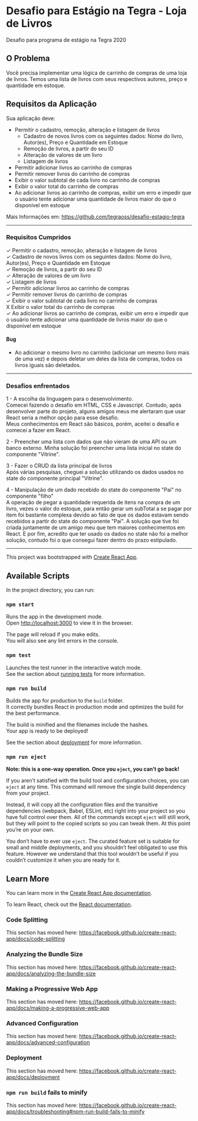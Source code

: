 # Desafio para Estágio na Tegra - Loja de Livros

Desafio para programa de estágio na Tegra 2020

## O Problema

Você precisa implementar uma lógica de carrinho de compras de uma loja de livros. Temos uma lista de livros com seus respectivos autores, preço e quantidade em estoque.

## Requisitos da Aplicação

Sua aplicação deve:

- Permitir o cadastro, remoção, alteração e listagem de livros
  - Cadastro de novos livros com os seguintes dados: Nome do livro, Autor(es), Preço e Quantidade em Estoque
  - Remoção de livros, a partir do seu ID
  - Alteração de valores de um livro
  - Listagem de livros
- Permitir adicionar livros ao carrinho de compras
- Permitir remover livros do carrinho de compras
- Exibir o valor subtotal de cada livro no carrinho de compras
- Exibir o valor total do carrinho de compras
- Ao adicionar livros ao carrinho de compras, exibir um erro e impedir que o usuário tente adicionar uma quantidade de livros maior do que o disponível em estoque

Mais Informações em: https://github.com/tegraoss/desafio-estagio-tegra

***

### Requisitos Cumpridos

✓ Permitir o cadastro, remoção, alteração e listagem de livros  
  ✓ Cadastro de novos livros com os seguintes dados: Nome do livro, Autor(es), Preço e Quantidade em Estoque  
  ✓ Remoção de livros, a partir do seu ID  
  ✓ Alteração de valores de um livro  
  ✓ Listagem de livros  
✓ Permitir adicionar livros ao carrinho de compras  
✓ Permitir remover livros do carrinho de compras  
✓ Exibir o valor subtotal de cada livro no carrinho de compras  
X Exibir o valor total do carrinho de compras  
✓ Ao adicionar livros ao carrinho de compras, exibir um erro e impedir que o usuário tente adicionar uma quantidade de livros maior do que o disponível em estoque  



#### Bug  

- Ao adicionar o mesmo livro no carrinho (adicionar um mesmo livro mais de uma vez) e depois deletar um deles da lista de compras, todos os livros iguais são deletados.

*** 

### Desafios enfrentados  

1 - A escolha da linguagem para o desenvolvimento.  
    Comecei fazendo o desafio em HTML, CSS e Javascript.
    Contudo, após desenvolver parte do projeto, alguns amigos meus me alertaram que usar React seria a melhor opção para esse desafio.  
    Meus conhecimentos em React são básicos, porém, aceitei o desafio e comecei a fazer em React.

2 - Preencher uma lista com dados que não vieram de uma API ou um banco externo.
    Minha solução foi preencher uma lista inicial no state do componente "Vitrine".

3 - Fazer o CRUD da lista principal de livros  
    Após várias pesquisas, cheguei a solução utilizando os dados usados no state do componente principal "Vitrine".  

4 - Manipulação de um dado recebido do state do componente "Pai" no componente "filho"  
    A operação de pegar a quantidade requerida de itens na compra de um livro, vezes o valor do estoque, para então gerar um subTotal a se pagar por item foi bastante complexa devido ao fato de que os dados estavam sendo recebidos a partir do state do componente "Pai". A solução que tive foi criada juntamente de um amigo meu que tem maiores conhecimentos em React. E por fim, acredito que ter usado os dados no state não foi a melhor solução, contudo foi o que consegui fazer dentro do prazo estipulado.

***

This project was bootstrapped with [Create React App](https://github.com/facebook/create-react-app).

## Available Scripts

In the project directory, you can run:

### `npm start`

Runs the app in the development mode.<br />
Open [http://localhost:3000](http://localhost:3000) to view it in the browser.

The page will reload if you make edits.<br />
You will also see any lint errors in the console.

### `npm test`

Launches the test runner in the interactive watch mode.<br />
See the section about [running tests](https://facebook.github.io/create-react-app/docs/running-tests) for more information.

### `npm run build`

Builds the app for production to the `build` folder.<br />
It correctly bundles React in production mode and optimizes the build for the best performance.

The build is minified and the filenames include the hashes.<br />
Your app is ready to be deployed!

See the section about [deployment](https://facebook.github.io/create-react-app/docs/deployment) for more information.

### `npm run eject`

**Note: this is a one-way operation. Once you `eject`, you can’t go back!**

If you aren’t satisfied with the build tool and configuration choices, you can `eject` at any time. This command will remove the single build dependency from your project.

Instead, it will copy all the configuration files and the transitive dependencies (webpack, Babel, ESLint, etc) right into your project so you have full control over them. All of the commands except `eject` will still work, but they will point to the copied scripts so you can tweak them. At this point you’re on your own.

You don’t have to ever use `eject`. The curated feature set is suitable for small and middle deployments, and you shouldn’t feel obligated to use this feature. However we understand that this tool wouldn’t be useful if you couldn’t customize it when you are ready for it.

## Learn More

You can learn more in the [Create React App documentation](https://facebook.github.io/create-react-app/docs/getting-started).

To learn React, check out the [React documentation](https://reactjs.org/).

### Code Splitting

This section has moved here: https://facebook.github.io/create-react-app/docs/code-splitting

### Analyzing the Bundle Size

This section has moved here: https://facebook.github.io/create-react-app/docs/analyzing-the-bundle-size

### Making a Progressive Web App

This section has moved here: https://facebook.github.io/create-react-app/docs/making-a-progressive-web-app

### Advanced Configuration

This section has moved here: https://facebook.github.io/create-react-app/docs/advanced-configuration

### Deployment

This section has moved here: https://facebook.github.io/create-react-app/docs/deployment

### `npm run build` fails to minify

This section has moved here: https://facebook.github.io/create-react-app/docs/troubleshooting#npm-run-build-fails-to-minify
